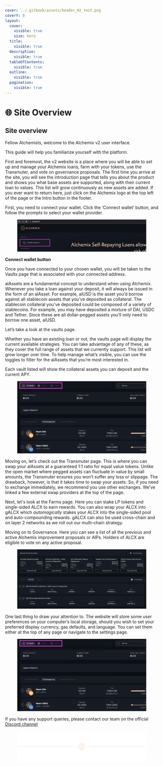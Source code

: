 ```yaml
---
cover: ../.gitbook/assets/header_02_test.png
coverY: 0
layout:
  cover:
    visible: true
    size: hero
  title:
    visible: true
  description:
    visible: true
  tableOfContents:
    visible: true
  outline:
    visible: true
  pagination:
    visible: true
---
```


# 🌐 Site Overview

## Site overview

Fellow Alchemists, welcome to the Alchemix v2 user interface.

This guide will help you familiarize yourself with the platform.

First and foremost, the v2 website is a place where you will be able to set up and manage your Alchemix loans, farm with your tokens, use the Transmuter, and vote on governance proposals. The first time you arrive at the site, you will see the introduction page that tells you about the product and shows you what base assets are supported, along with their current loan to values. This list will grow continuously as new assets are added. If you ever want to return here, just click on the Alchemix logo at the top left of the page or the Intro button in the footer.

First, you need to connect your wallet. Click the ‘Connect wallet’ button, and follow the prompts to select your wallet provider.

<figure><img src="../.gitbook/assets/image (8) (1).png" alt=""></img></figure>

**Connect wallet button**

Once you have connected to your chosen wallet, you will be taken to the Vaults page that is associated with your connected address.

alAssets are a fundamental concept to understand when using Alchemix. Whenever you take a loan against your deposit, it will always be issued in the form of an alAsset. For example, alUSD is the asset you’d borrow against all stablecoin assets that you’ve deposited as collateral. The stablecoin collateral you’ve deposited could be composed of a variety of stablecoins. For example, you may have deposited a mixture of DAI, USDC and Tether. Since these are all dollar-pegged assets you’ll only need to borrow one asset, alUSD.

Let’s take a look at the vaults page.

Whether you have an existing loan or not, the vaults page will display the current available strategies. You can take advantage of any of these, as they cover the full range of assets that we currently support. This list will grow longer over time. To help manage what’s visible, you can use the toggles to filter for the alAssets that you’re most interested in.

Each vault listed will show the collateral assets you can deposit and the current APY.

<figure><img src="../.gitbook/assets/image (33).png" alt=""></img></figure>

Moving on, let’s check out the Transmuter page. This is where you can swap your alAssets at a guaranteed 1:1 ratio for equal value tokens. Unlike the open market where pegged assets can fluctuate in value by small amounts, the Transmuter ensures you won’t suffer any loss or slippage. The drawback, however, is that it takes time to swap your assets. So, if you need to exchange immediately, we recommend you use other exchanges. We’ve linked a few external swap providers at the top of the page.

Next, let's look at the Farms page. Here you can stake LP tokens and single-sided ALCX to earn rewards. You can also wrap your ALCX into gALCX which _automagically_ stakes your ALCX into the single-sided pool and auto-compounding rewards. gALCX can also be used cross-chain and on layer 2 networks as we roll out our multi-chain strategy.

Moving on to Governance. Here you can see a list of all the previous and active Alchemix improvement proposals or AIPs. Holders of ALCX are eligible to vote on any active proposal.

<figure><img src="../.gitbook/assets/image (1) (1).png" alt=""></img></figure>

One last thing to draw your attention to. The website will store some user preferences on your computer’s local storage, should you wish to set your preferred display currency, gas defaults, and language. You can set them either at the top of any page or navigate to the settings page.

<figure><img src="../.gitbook/assets/image (34).png" alt=""></img></figure>

If you have any support queries, please contact our team on the official [Discord channel](https://alchemix-finance.gitbook.io/user-docs/resources)

<figure><img src="../.gitbook/assets/header_02_test.png" alt=""></img></figure>
